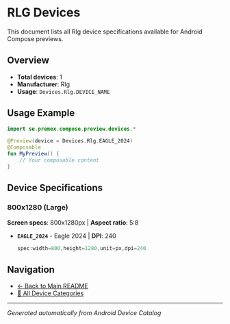 # RLG Devices

This document lists all Rlg device specifications available for Android Compose previews.

## Overview

- **Total devices**: 1
- **Manufacturer**: Rlg
- **Usage**: `Devices.Rlg.DEVICE_NAME`

## Usage Example

```kotlin
import se.premex.compose.preview.devices.*

@Preview(device = Devices.Rlg.EAGLE_2024)
@Composable
fun MyPreview() {
    // Your composable content
}
```

## Device Specifications

### 800x1280 (Large)

**Screen specs**: 800x1280px | **Aspect ratio**: 5:8

- **`EAGLE_2024`** - Eagle 2024 | **DPI**: 240
  ```kotlin
  spec:width=800,height=1280,unit=px,dpi=240
  ```

## Navigation

- [← Back to Main README](../../README.md)
- [📱 All Device Categories](../README.md)

---
*Generated automatically from Android Device Catalog*
